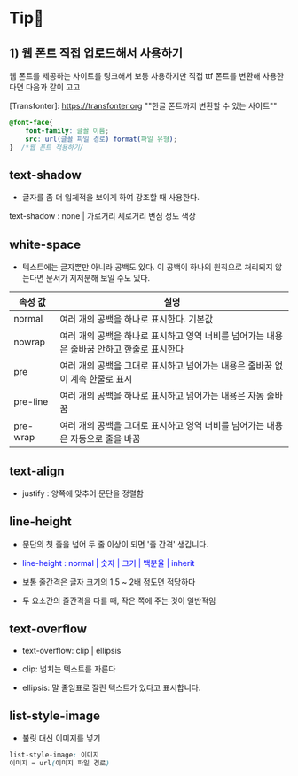 <h1>Tip&#127775;</h1>

<h2>1) 웹 폰트 직접 업로드해서 사용하기</h2>

<p>웹 폰트를 제공하는 사이트를 링크해서 보통 사용하지만 직접 ttf 폰트를 변환해 사용한다면 다음과 같이 고고</p>

[Transfonter]: https://transfonter.org	""한글 폰트까지 변환할 수 있는 사이트""

```css
@font-face{
	font-family: 글꼴 이름;
	src: url(글꼴 파일 경로) format(파일 유형);
}  /*웹 폰트 적용하기/
```



<h2>text-shadow</h2>

- 글자를 좀 더 입체적을 보이게 하여 강조할 때 사용한다.

text-shadow : none | 가로거리 세로거리 번짐 정도 색상



<h2>white-space
</h2>

- 텍스트에는 글자뿐만 아니라 공백도 있다. 이 공백이 하나의 원칙으로 처리되지 않는다면 문서가 지저분해 보일 수도 있다.

| 속성 값  | 설명                                                         |
| -------- | ------------------------------------------------------------ |
| normal   | 여러 개의 공백을 하나로 표시한다. 기본값                     |
| nowrap   | 여러 개의 공백을 하나로 표시하고 영역 너비를 넘어가는 내용은 줄바꿈 안하고 한줄로 표시한다 |
| pre      | 여러 개의 공백을 그대로 표시하고 넘어가는 내용은 줄바꿈 없이 계속 한줄로 표시 |
| pre-line | 여러 개의 공백을 하나로 표시하고 넘어가는 내용은 자동 줄바꿈 |
| pre-wrap | 여러 개의 공백을 그대로 표시하고 영역 너비를 넘어가는 내용은 자동으로 줄을 바꿈 |



<h2>text-align</h2>

- justify : 양쪽에 맞추어 문단을 정렬함



<h2>line-height</h2>

- 문단의 첫 줄을 넘어 두 줄 이상이 되면 '줄 간격' 생깁니다.

- <span style=color:blue>line-height : normal | 숫자 | 크기 | 백분율 | inherit</span>

- 보통 줄간격은 글자 크기의 1.5 ~ 2배 정도면 적당하다
- 두 요소간의 줄간격을 다를 때, 작은 쪽에 주는 것이 일반적임



<h2>text-overflow</h2>

- text-overflow: clip | ellipsis

- clip: 넘치는 텍스트를 자른다
- ellipsis: 말 줄임표로 잘린 텍스트가 있다고 표시합니다.



<h2>list-style-image</h2>

- 불릿 대신 이미지를 넣기

```css
list-style-image: 이미지
이미지 = url(이미지 파일 경로)
```

